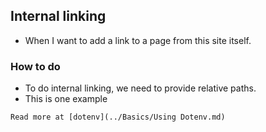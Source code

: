 
## Internal linking
- When I want to add a link to a page from this site itself. 

### How to do
- To do internal linking, we need to provide relative paths. 
- This is one example
	
``` 
Read more at [dotenv](../Basics/Using Dotenv.md)
```